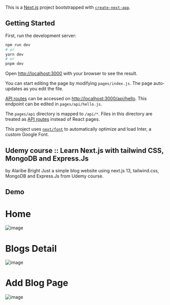 This is a [Next.js](https://nextjs.org/) project bootstrapped with [`create-next-app`](https://github.com/vercel/next.js/tree/canary/packages/create-next-app).

## Getting Started

First, run the development server:

```bash
npm run dev
# or
yarn dev
# or
pnpm dev
```

Open [http://localhost:3000](http://localhost:3000) with your browser to see the result.

You can start editing the page by modifying `pages/index.js`. The page auto-updates as you edit the file.

[API routes](https://nextjs.org/docs/api-routes/introduction) can be accessed on [http://localhost:3000/api/hello](http://localhost:3000/api/hello). This endpoint can be edited in `pages/api/hello.js`.

The `pages/api` directory is mapped to `/api/*`. Files in this directory are treated as [API routes](https://nextjs.org/docs/api-routes/introduction) instead of React pages.

This project uses [`next/font`](https://nextjs.org/docs/basic-features/font-optimization) to automatically optimize and load Inter, a custom Google Font.

## Udemy course :: Learn Next.js with tailwind CSS, MongoDB and Express.Js
by Alaribe Bright
Just a simple blog website using next.js 13, tailwind.css, MongoDB and Express.Js from Udemy course.

## Demo
# Home
![image](https://github.com/RakeshStha/next-js-blog/assets/56125560/79d682df-35bc-431a-8020-10ff173da4be)
# Blogs Detail
![image](https://github.com/RakeshStha/next-js-blog/assets/56125560/fe09ae0f-8fd0-44f4-b5c1-f441ffe155d2)
# Add Blog Page
![image](https://github.com/RakeshStha/next-js-blog/assets/56125560/201bac70-72d3-482e-b8b1-8abc95005886)

